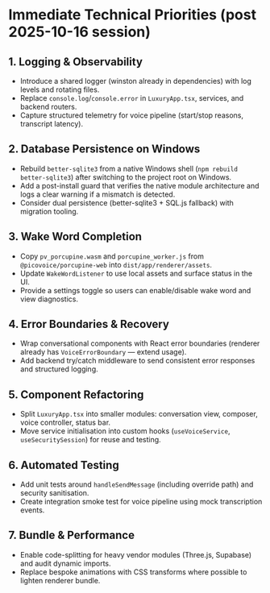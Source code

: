 # Immediate Technical Priorities (post 2025-10-16 session)

## 1. Logging & Observability
- Introduce a shared logger (winston already in dependencies) with log levels and rotating files.
- Replace `console.log`/`console.error` in `LuxuryApp.tsx`, services, and backend routers.
- Capture structured telemetry for voice pipeline (start/stop reasons, transcript latency).

## 2. Database Persistence on Windows
- Rebuild `better-sqlite3` from a native Windows shell (`npm rebuild better-sqlite3`) after switching to the project root on Windows.
- Add a post-install guard that verifies the native module architecture and logs a clear warning if a mismatch is detected.
- Consider dual persistence (better-sqlite3 + SQL.js fallback) with migration tooling.

## 3. Wake Word Completion
- Copy `pv_porcupine.wasm` and `porcupine_worker.js` from `@picovoice/porcupine-web` into `dist/app/renderer/assets`.
- Update `WakeWordListener` to use local assets and surface status in the UI.
- Provide a settings toggle so users can enable/disable wake word and view diagnostics.

## 4. Error Boundaries & Recovery
- Wrap conversational components with React error boundaries (renderer already has `VoiceErrorBoundary` — extend usage).
- Add backend try/catch middleware to send consistent error responses and structured logging.

## 5. Component Refactoring
- Split `LuxuryApp.tsx` into smaller modules: conversation view, composer, voice controller, status bar.
- Move service initialisation into custom hooks (`useVoiceService`, `useSecuritySession`) for reuse and testing.

## 6. Automated Testing
- Add unit tests around `handleSendMessage` (including override path) and security sanitisation.
- Create integration smoke test for voice pipeline using mock transcription events.

## 7. Bundle & Performance
- Enable code-splitting for heavy vendor modules (Three.js, Supabase) and audit dynamic imports.
- Replace bespoke animations with CSS transforms where possible to lighten renderer bundle.

